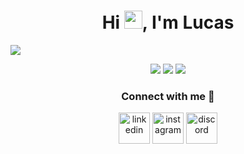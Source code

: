 
<div align="center">
  
# Hi <img src="https://media.giphy.com/media/hvRJCLFzcasrR4ia7z/giphy.gif" width="29px" height="29px">, I'm Lucas

</div>
<img src="https://user-images.githubusercontent.com/73097560/115834477-dbab4500-a447-11eb-908a-139a6edaec5c.gif">
<div align="center">
  
![](http://github-profile-summary-cards.vercel.app/api/cards/profile-details?username=lhunter3&theme=transparent)
![](http://github-profile-summary-cards.vercel.app/api/cards/repos-per-language?username=lhunter3&theme=transparent)
![](http://github-profile-summary-cards.vercel.app/api/cards/productive-time?username=lhunter3&theme=transparent&utcOffset=8)

</div>


<h3 align="center">Connect with me 🤝 </h3>
<div align="center">
<a href="https://www.linkedin.com/in/lhunter3/" target="blank"><img align="center" src="https://user-images.githubusercontent.com/88904952/234979284-68c11d7f-1acc-4f0c-ac78-044e1037d7b0.png" alt="linkedin" height="50" width="50" /></a>
<a href="https://www.instagram.com/esglucy/" target="blank"><img align="center" src="https://user-images.githubusercontent.com/88904952/234981169-2dd1e58f-4b7e-468c-8213-034ba62156c3.png" alt="instagram" height="50" width="50" /></a>
<a href="https://discord.gg/esglucy" target="blank"><img align="center" src="https://user-images.githubusercontent.com/88904952/234982627-019fd336-6248-453c-9b05-97c13fd1d207.png" alt="discord" height="50" width="50" /></a>
</div>


